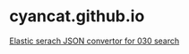 # cyancat.github.io

[Elastic serach JSON convertor for 030 search](https://cyancat.github.io/index.html)
